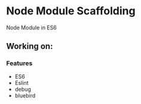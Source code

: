 # Node Module Scaffolding
Node Module in ES6
 

## Working on:


### Features

- ES6
- Eslint
- debug
- bluebird
